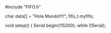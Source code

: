 #include "FIFO.h"

char data[] = "Hola Mundo!!!!";
fifo_t myfifo;

void setup() {
  Serial.begin(115200);
  while (!Serial);
